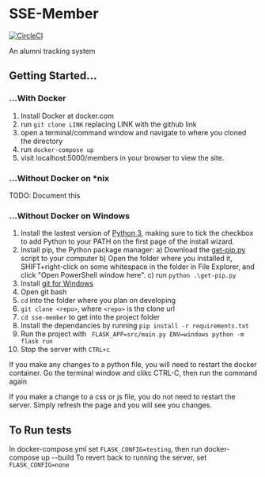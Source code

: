 # SSE-Member

[![CircleCI](https://circleci.com/gh/rit-sse/sse-member/tree/master.svg?style=svg)](https://circleci.com/gh/rit-sse/sse-member/tree/master)

An alumni tracking system

## Getting Started...

### ...With Docker

1) Install Docker at docker.com
2) run `git clone LINK` replacing LINK with the github link
3) open a terminal/command window and navigate to where you cloned the directory
4) run `docker-compose up`
5) visit localhost:5000/members in your browser to view the site.

### ...Without Docker on *nix

TODO: Document this

### ...Without Docker on Windows

1) Install the lastest version of [Python 3](https://www.python.org/downloads/release/python-363/), making sure to tick the checkbox to add Python to your PATH on the first page of the install wizard.
2) Install pip, the Python package manager:
    a) Download the [get-pip.py](https://bootstrap.pypa.io/get-pip.py) script to your computer
    b) Open the folder where you installed it, SHIFT+right-click on some whitespace in the folder in File Explorer, and click "Open PowerShell window here".
    c) run `python .\get-pip.py`
3) Install [git for Windows](https://git-scm.com/download/win)
4) Open git bash
5) `cd` into the folder where you plan on developing
6) `git clone <repo>`, where `<repo>` is the clone url
7) `cd sse-member` to get into the project folder
8) Install the dependancies by running `pip install -r requirements.txt`
9) Run the project with ` FLASK_APP=src/main.py ENV=windows python -m flask run`
10) Stop the server with `CTRL+c`

If you make any changes to a python file, you will need to restart the docker container. Go the terminal
window and clikc CTRL-C, then run the command again

If you make a change to a css or js file, you do not need to restart the server. Simply
refresh the page and you will see you changes.

## To Run tests
In docker-compose.yml set `FLASK_CONFIG=testing`, then run docker-compose up --build
To revert back to running the server, set `FLASK_CONFIG=none`
